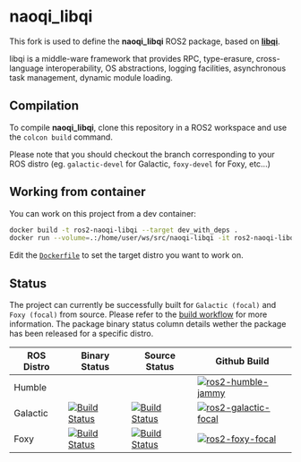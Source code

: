 # naoqi_libqi

This fork is used to define the __naoqi_libqi__ ROS2 package, based on [__libqi__](https://github.com/aldebaran/libqi).

libqi is a middle-ware framework that provides RPC, type-erasure,
cross-language interoperability, OS abstractions, logging facilities,
asynchronous task management, dynamic module loading.

## Compilation
To compile __naoqi_libqi__, clone this repository in a ROS2 workspace and use the `colcon build` command.

Please note that you should checkout the branch corresponding to your ROS distro (eg. `galactic-devel` for Galactic, `foxy-devel` for Foxy, etc...)

## Working from container

You can work on this project from a dev container:

```bash
docker build -t ros2-naoqi-libqi --target dev_with_deps .
docker run --volume=.:/home/user/ws/src/naoqi-libqi -it ros2-naoqi-libqi
```

Edit the [`Dockerfile`](./Dockerfile) to set the target distro you want to work on.

## Status

The project can currently be successfully built for `Galactic (focal)` and `Foxy (focal)` from source. Please refer to the [build workflow](https://github.com/ros-naoqi/libqi/actions) for more information. The package binary status column details wether the package has been released for a specific distro.


ROS Distro | Binary Status | Source Status | Github Build
|-------------------|-------------------|-------------------|-------------------|
Humble | | | [![ros2-humble-jammy](https://github.com/ros-naoqi/libqi/actions/workflows/humble_jammy.yml/badge.svg)](https://github.com/ros-naoqi/libqi/actions/workflows/humble_jammy.yml)
Galactic | [![Build Status](https://build.ros2.org/job/Gbin_uF64__naoqi_libqi__ubuntu_focal_amd64__binary/badge/icon)](https://build.ros2.org/job/Gbin_uF64__naoqi_libqi__ubuntu_focal_amd64__binary/) | [![Build Status](https://build.ros2.org/job/Gsrc_uF__naoqi_libqi__ubuntu_focal__source/badge/icon)](https://build.ros2.org/job/Gsrc_uF__naoqi_libqi__ubuntu_focal__source/) | [![ros2-galactic-focal](https://github.com/ros-naoqi/libqi/actions/workflows/galactic_focal.yml/badge.svg)](https://github.com/ros-naoqi/libqi/actions/workflows/galactic_focal.yml)
Foxy | [![Build Status](https://build.ros2.org/job/Fbin_uF64__naoqi_libqi__ubuntu_focal_amd64__binary/badge/icon)](https://build.ros2.org/job/Fbin_uF64__naoqi_libqi__ubuntu_focal_amd64__binary/) | [![Build Status](https://build.ros2.org/job/Fsrc_uF__naoqi_libqi__ubuntu_focal__source/badge/icon)](https://build.ros2.org/job/Fsrc_uF__naoqi_libqi__ubuntu_focal__source/) | [![ros2-foxy-focal](https://github.com/ros-naoqi/libqi/actions/workflows/foxy_focal.yml/badge.svg)](https://github.com/ros-naoqi/libqi/actions/workflows/foxy_focal.yml)
